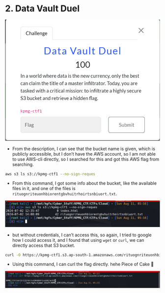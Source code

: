 # 2. Data Vault Duel

![Screenshot 2024-08-11 122022.png](2%20Data%20Vault%20Duel%2046c3a2d38ff14218a74f019cbe43b708/Screenshot_2024-08-11_122022.png)

- From the description, I can see that the bucket name is given, which is publicly accessible, but I don’t have the AWS account, so I am not able to use AWS-cli directly, so I searched for this and got this AWS flag from searching.

```bash
aws s3 ls s3://kpmg-ctf1 --no-sign-reques
```

- From this command, I got some info about the bucket, like the available files in it, and one of the files is `rituognriteuonhbiorentgbvhuitrhoirtsnbiuort.txt`.

![image.png](2%20Data%20Vault%20Duel%2046c3a2d38ff14218a74f019cbe43b708/image.png)

- but without credentials, I can’t access this, so again, I tried to google how I could access it, and I found that using `wget` or `curl`, we can directly access that S3 bucket.

```bash
curl -O https://kpmg-ctf1.s3.ap-south-1.amazonaws.com/rituognriteuonhbiorentgbvhuitrhoirtsnbiuort.txt
```

- Using this command, I can curl the flag directly. hehe Piece of Cake 🫠

![image.png](2%20Data%20Vault%20Duel%2046c3a2d38ff14218a74f019cbe43b708/image%201.png)